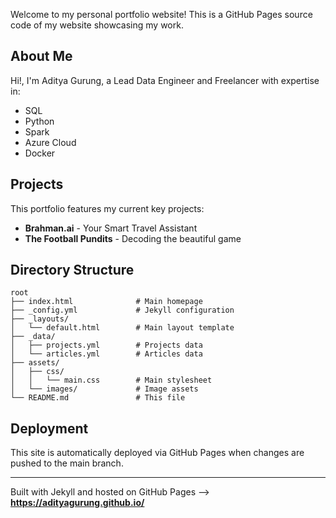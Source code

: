 Welcome to my personal portfolio website! This is a GitHub Pages source code of my website showcasing my work.

## About Me

Hi!, I'm Aditya Gurung, a Lead Data Engineer and Freelancer with expertise in:
- SQL
- Python  
- Spark
- Azure Cloud
- Docker

## Projects

This portfolio features my current key projects:
- **Brahman.ai** - Your Smart Travel Assistant
- **The Football Pundits** - Decoding the beautiful game

## Directory Structure

```
root
├── index.html              # Main homepage
├── _config.yml             # Jekyll configuration
├── _layouts/
│   └── default.html        # Main layout template
├── _data/
│   ├── projects.yml        # Projects data
│   └── articles.yml        # Articles data
├── assets/
│   ├── css/
│   │   └── main.css        # Main stylesheet
│   └── images/             # Image assets
└── README.md               # This file
```
## Deployment

This site is automatically deployed via GitHub Pages when changes are pushed to the main branch.

---

Built with Jekyll and hosted on GitHub Pages --> **https://adityagurung.github.io/**